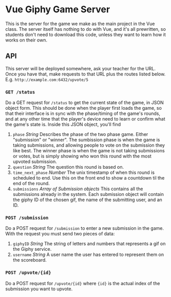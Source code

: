 # Vue Giphy Game Server

This is the server for the game we make as the main project in the Vue class. The server itself has nothing to
do with Vue, and it's all prewritten, so students don't need to download this code, unless they want to learn how
it works on their own.

## API
This server will be deployed somewhere, ask your teacher for the URL. Once you have that, make requests to that URL plus the routes listed below. E.g. `http://example.com:6432/upvote/5`

### `GET /status`
Do a GET request for `/status` to get the current state of the game, in JSON object form. This should be done when the player first loads the game, so that their interface is in sync with the phase/timing of the game's rounds, and at any other time that the player's device need to learn or confirm what the game's state is. Inside this JSON object, you'll find
1. `phase` *String* Describes the phase of the two phase game. Either "submission" or "winner". The sumbission phase is when the game is taking submissions, and allowing people to vote on the submission they like best. The winner phase is when the game is not taking submissions or votes, but is simply showing who won this round with the most upvoted submission.
2. `question` *String* The question this round is based on.
3. `time_next_phase` *Number* The unix timestamp of when this round is scheduled to end. Use this on the front end to show a countdown til the end of the round.
4. `submissions` *Array of Submission objects* This contains all the submissions already in the system. Each submission object will contain the giphy ID of the chosen gif, the name of the submitting user, and an ID.

### `POST /submission`
Do a POST request for `/submission` to enter a new submission in the game. With the request you must send two pieces of data:
1. `giphyID` *String* The string of letters and numbers that represents a gif on the Giphy service.
2. `username` *String* A user name the user has entered to represent them on the scoreboard.

### `POST /upvote/{id}`
Do a POST request for `/upvote/{id}` where `{id}` is the actual index of the submission you want to upvote.
